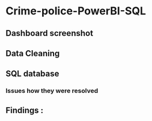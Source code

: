 # Crime-police-PowerBI-SQL

## Dashboard screenshot 

## Data Cleaning

## SQL database 

### Issues how they were resolved 

## Findings :

